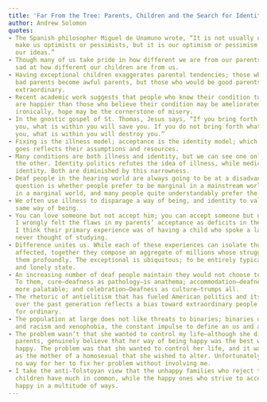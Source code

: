 ```yaml
---
title: 'Far From the Tree: Parents, Children and the Search for Identity'
author: Andrew Solomon
quotes:
- The Spanish philosopher Miguel de Unamuno wrote, “It is not usually our ideas that
  make us optimists or pessimists, but it is our optimism or pessimism that makes
  our ideas.”
- Though many of us take pride in how different we are from our parents, we are endlessly
  sad at how different our children are from us.
- Having exceptional children exaggerates parental tendencies; those who would be
  bad parents become awful parents, but those who would be good parents often become
  extraordinary.
- Recent academic work suggests that people who know their condition to be irreversible
  are happier than those who believe their condition may be ameliorated. In such cases,
  ironically, hope may be the cornerstone of misery.
- In the gnostic gospel of St. Thomas, Jesus says, “If you bring forth what is within
  you, what is within you will save you. If you do not bring forth what is within
  you, what is within you will destroy you.”
- Fixing is the illness model; acceptance is the identity model; which way any family
  goes reflects their assumptions and resources.
- Many conditions are both illness and identity, but we can see one only when we obscure
  the other. Identity politics refutes the idea of illness, while medicine shortchanges
  identity. Both are diminished by this narrowness.
- Deaf people in the hearing world are always going to be at a disadvantage. So the
  question is whether people prefer to be marginal in a mainstream world, or mainstream
  in a marginal world, and many people quite understandably prefer the latter.
- We often use illness to disparage a way of being, and identity to validate that
  same way of being.
- You can love someone but not accept him; you can accept someone but not love him.
  I wrongly felt the flaws in my parents’ acceptance as deficits in their love. Now,
  I think their primary experience was of having a child who spoke a language they’d
  never thought of studying.
- Difference unites us. While each of these experiences can isolate those who are
  affected, together they compose an aggregate of millions whose struggles connect
  them profoundly. The exceptional is ubiquitous; to be entirely typical is the rare
  and lonely state.
- An increasing number of deaf people maintain they would not choose to be hearing.
  To them, cure—deafness as pathology—is anathema; accommodation—deafness as disability—is
  more palatable; and celebration—Deafness as culture—trumps all.
- The rhetoric of antielitism that has fueled American politics and its culture wars
  over the past generation reflects a bias toward extraordinary people who can pass
  for ordinary.
- The population at large does not like threats to binaries; binaries drive homophobia
  and racism and xenophobia, the constant impulse to define an us and a them.
- The problem wasn’t that she wanted to control my life—although she did, like most
  parents, genuinely believe that her way of being happy was the best way of being
  happy. The problem was that she wanted to control her life, and it was her life
  as the mother of a homosexual that she wished to alter. Unfortunately, there was
  no way for her to fix her problem without involving me.
- I take the anti-Tolstoyan view that the unhappy families who reject their variant
  children have much in common, while the happy ones who strive to accept them are
  happy in a multitude of ways.
---
```

